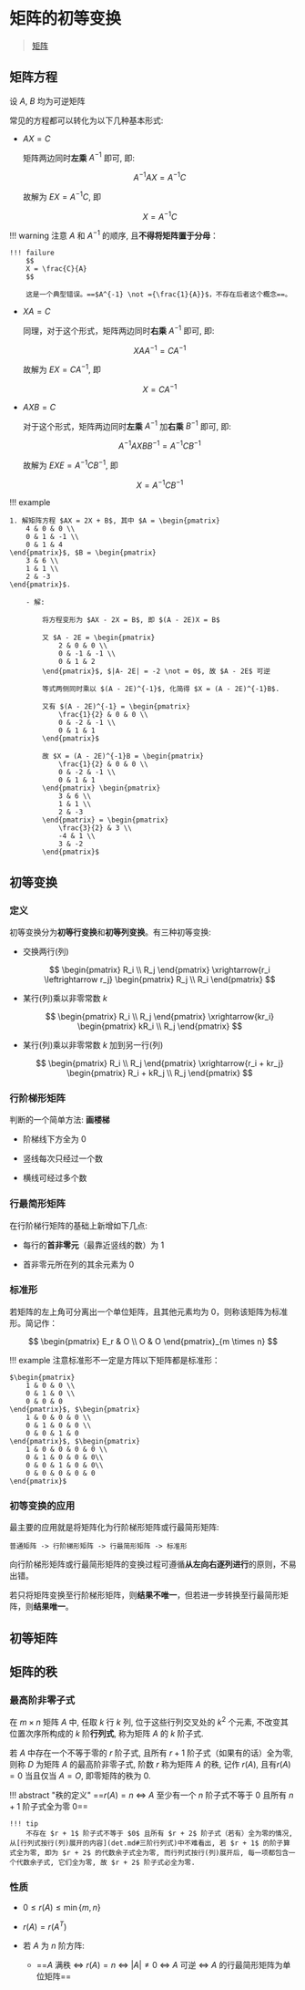 # 矩阵的初等变换

> [矩阵](matrix.md)

## 矩阵方程

设 $A$, $B$ 均为可逆矩阵

常见的方程都可以转化为以下几种基本形式:

- $AX = C$

    矩阵两边同时**左乘** $A^{-1}$ 即可, 即:

    $$
    A^{-1}AX = A^{-1}C
    $$

    故解为 $EX = A^{-1}C$, 即 

    $$
    X = A^{-1}C
    $$

!!! warning
    注意 $A$ 和 $A^{-1}$ 的顺序, 且**不得将矩阵置于分母**：

    !!! failure
        $$
        X = \frac{C}{A}
        $$

        这是一个典型错误。==$A^{-1} \not ={\frac{1}{A}}$，不存在后者这个概念==。

- $XA = C$

    同理，对于这个形式，矩阵两边同时**右乘** $A^{-1}$ 即可, 即:

    $$
    XAA^{-1} = CA^{-1}
    $$

    故解为 $EX = CA^{-1}$, 即 

    $$
    X = CA^{-1}
    $$

- $AXB = C$

    对于这个形式，矩阵两边同时**左乘** $A^{-1}$ 加**右乘** $B^{-1}$ 即可, 即:

    $$
    A^{-1}AXBB^{-1} = A^{-1}CB^{-1}
    $$

    故解为 $EXE = A^{-1}CB^{-1}$, 即 

    $$
    X = A^{-1}CB^{-1}
    $$

!!! example

    1. 解矩阵方程 $AX = 2X + B$, 其中 $A = \begin{pmatrix}
        4 & 0 & 0 \\
        0 & 1 & -1 \\
        0 & 1 & 4
    \end{pmatrix}$, $B = \begin{pmatrix}
        3 & 6 \\
        1 & 1 \\
        2 & -3
    \end{pmatrix}$.

        - 解:
    
            将方程变形为 $AX - 2X = B$, 即 $(A - 2E)X = B$

            又 $A - 2E = \begin{pmatrix}
                2 & 0 & 0 \\
                0 & -1 & -1 \\
                0 & 1 & 2
            \end{pmatrix}$, $|A- 2E| = -2 \not = 0$, 故 $A - 2E$ 可逆

            等式两侧同时乘以 $(A - 2E)^{-1}$, 化简得 $X = (A - 2E)^{-1}B$.

            又有 $(A - 2E)^{-1} = \begin{pmatrix}
                \frac{1}{2} & 0 & 0 \\
                0 & -2 & -1 \\
                0 & 1 & 1 
            \end{pmatrix}$

            故 $X = (A - 2E)^{-1}B = \begin{pmatrix}
                \frac{1}{2} & 0 & 0 \\
                0 & -2 & -1 \\
                0 & 1 & 1 
            \end{pmatrix} \begin{pmatrix}
                3 & 6 \\
                1 & 1 \\
                2 & -3
            \end{pmatrix} = \begin{pmatrix}
                \frac{3}{2} & 3 \\
                -4 & 1 \\
                3 & -2
            \end{pmatrix}$

## 初等变换

### 定义

初等变换分为**初等行变换**和**初等列变换**。有三种初等变换:

- 交换两行(列)

    $$
    \begin{pmatrix}
        R_i \\
        R_j
    \end{pmatrix} \xrightarrow{r_i \leftrightarrow r_j} \begin{pmatrix}
        R_j \\
        R_i
    \end{pmatrix}
    $$

- 某行(列)乘以非零常数 $k$

    $$
    \begin{pmatrix}
        R_i \\
        R_j
    \end{pmatrix} \xrightarrow{kr_i} \begin{pmatrix}
        kR_i \\
        R_j
    \end{pmatrix}
    $$

- 某行(列)乘以非零常数 $k$ 加到另一行(列)

    $$
    \begin{pmatrix}
        R_i \\
        R_j
    \end{pmatrix} \xrightarrow{r_i + kr_j} \begin{pmatrix}
        R_i + kR_j \\
        R_j
    \end{pmatrix}
    $$

### 行阶梯形矩阵

判断的一个简单方法: **画楼梯**

- 阶梯线下方全为 $0$

- 竖线每次只经过一个数

- 横线可经过多个数

### 行最简形矩阵

在行阶梯行矩阵的基础上新增如下几点:

- 每行的**首非零元**（最靠近竖线的数）为 $1$

- 首非零元所在列的其余元素为 $0$

### 标准形

若矩阵的左上角可分离出一个单位矩阵，且其他元素均为 $0$，则称该矩阵为标准形。简记作：

$$
\begin{pmatrix}
    E_r & O \\
    O & O
\end{pmatrix}_{m \times n}
$$

!!! example
    注意标准形不一定是方阵以下矩阵都是标准形：

    $\begin{pmatrix}
        1 & 0 & 0 \\
        0 & 1 & 0 \\
        0 & 0 & 0
    \end{pmatrix}$, $\begin{pmatrix}
        1 & 0 & 0 & 0 \\
        0 & 1 & 0 & 0 \\
        0 & 0 & 1 & 0
    \end{pmatrix}$, $\begin{pmatrix}
        1 & 0 & 0 & 0 & 0 \\
        0 & 1 & 0 & 0 & 0\\
        0 & 0 & 1 & 0 & 0\\
        0 & 0 & 0 & 0 & 0
    \end{pmatrix}$

### 初等变换的应用

最主要的应用就是将矩阵化为行阶梯形矩阵或行最简形矩阵:

```
普通矩阵 -> 行阶梯形矩阵 -> 行最简形矩阵 -> 标准形
```

向行阶梯形矩阵或行最简形矩阵的变换过程可遵循**从左向右逐列进行**的原则，不易出错。

若只将矩阵变换至行阶梯形矩阵，则**结果不唯一**，但若进一步转换至行最简形矩阵，则**结果唯一**。

## 初等矩阵


## 矩阵的秩

### 最高阶非零子式

在 $m \times n$ 矩阵 $A$ 中, 任取 $k$ 行 $k$ 列, 位于这些行列交叉处的 $k^2$ 个元素, 不改变其位置次序所构成的 $k$ 阶**行列式**, 称为矩阵 $A$ 的 $k$ 阶子式.

若 $A$ 中存在一个不等于零的 $r$ 阶子式, 且所有 $r + 1$ 阶子式（如果有的话）全为零, 则称 $D$ 为矩阵 $A$ 的最高阶非零子式, 阶数 $r$ 称为矩阵 $A$ 的秩, 记作 $r(A)$, 且有$r(A) = 0$ 当且仅当 $A = O$, 即零矩阵的秩为 $0$.

!!! abstract "秩的定义"
    ==$r(A) = n$ $\Longleftrightarrow$ $A$ 至少有一个 $n$ 阶子式不等于 $0$ 且所有 $n + 1$ 阶子式全为零 $0$==

    !!! tip
        不存在 $r + 1$ 阶子式不等于 $0$ 且所有 $r + 2$ 阶子式（若有）全为零的情况, 从[行列式按行(列)展开的内容](det.md#三阶行列式)中不难看出, 若 $r + 1$ 的阶子算式全为零, 即为 $r + 2$ 的代数余子式全为零, 而行列式按行(列)展开后, 每一项都包含一个代数余子式, 它们全为零, 故 $r + 2$ 阶子式必全为零.

### 性质

- $0 \leq r(A) \leq \min\{m, n\}$

- $r(A) = r(A^T)$

- 若 $A$ 为 $n$ 阶方阵:

    - ==$A$ 满秩 $\Longleftrightarrow$ $r(A) = n$ $\Longleftrightarrow$ $|A| \not ={0}$ $\Longleftrightarrow$ $A$ 可逆 $\Longleftrightarrow$ $A$ 的行最简形矩阵为单位矩阵==
